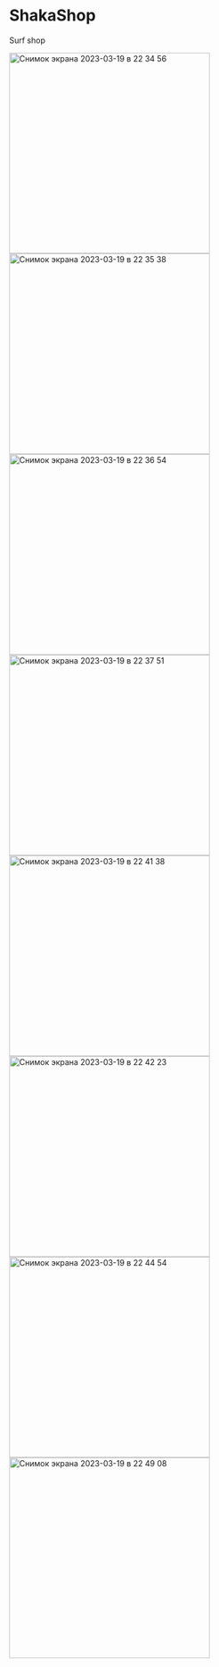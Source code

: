 # ShakaShop
Surf shop

<img width="360" alt="Снимок экрана 2023-03-19 в 22 34 56" src="https://user-images.githubusercontent.com/120353183/226175492-fd303054-7123-46be-abc7-ba40cbba59d0.png"><img width="360" alt="Снимок экрана 2023-03-19 в 22 35 38" src="https://user-images.githubusercontent.com/120353183/226175529-7e7ad187-6d65-4587-b515-3b57ff496d48.png">
<img width="360" alt="Снимок экрана 2023-03-19 в 22 36 54" src="https://user-images.githubusercontent.com/120353183/226175658-c7260e50-0792-403b-b301-2d6f4de723bd.png"><img width="360" alt="Снимок экрана 2023-03-19 в 22 37 51" src="https://user-images.githubusercontent.com/120353183/226175691-b78f63cd-6e59-4a67-826d-6663b425c004.png">
<img width="360" alt="Снимок экрана 2023-03-19 в 22 41 38" src="https://user-images.githubusercontent.com/120353183/226175854-9f2ced64-a2f5-4b39-b935-110ebbacb423.png"><img width="360" alt="Снимок экрана 2023-03-19 в 22 42 23" src="https://user-images.githubusercontent.com/120353183/226175883-609fd26a-db90-4505-8684-49647ec85e9b.png">
<img width="360" alt="Снимок экрана 2023-03-19 в 22 44 54" src="https://user-images.githubusercontent.com/120353183/226176033-49d84a86-1189-4f09-a918-054a5836ff10.png">
<img width="360" alt="Снимок экрана 2023-03-19 в 22 49 08" src="https://user-images.githubusercontent.com/120353183/226176238-94dba14a-aede-4cc8-a771-181958b37373.png">

